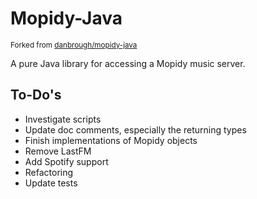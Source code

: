 # Mopidy-Java
<sup>Forked from [danbrough/mopidy-java](https://github.com/danbrough/mopidy-java) </sup>

A pure Java library for accessing a Mopidy music server.

## To-Do's
- Investigate scripts
- Update doc comments, especially the returning types
- Finish implementations of Mopidy objects
- Remove LastFM
- Add Spotify support
- Refactoring
- Update tests